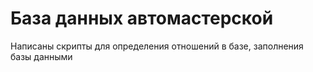 <h1> База данных автомастерской </h1>
Написаны скрипты для определения отношений в базе, заполнения базы данными
